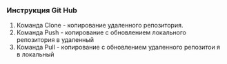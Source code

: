 ### Инструкция Git Hub

1. Команда Clone - копирование удаленного репозитория.
2. Команда Push - копирование с обновлением локального репозитория в удаленный
3. Команда Pull - копирование с обновлением удаленного репозитои я в локальный